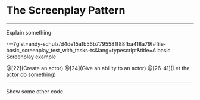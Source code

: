 # The Screenplay Pattern
---

Explain something

---?gist=andy-schulz/d4de15a1b56b7795581f88fba418a79f#file-basic_screenplay_test_with_tasks-ts&lang=typescript&title=A basic Screenplay example

@[22](Create an actor)
@[24](Give an ability to an actor)
@[26-41](Let the actor do something)

---
Show some other code
